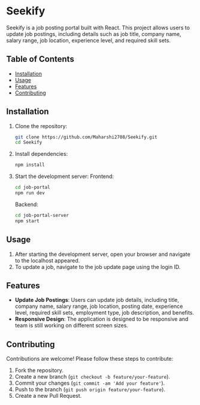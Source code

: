 # Seekify

Seekify is a job posting portal built with React. This project allows users to update job postings, including details such as job title, company name, salary range, job location, experience level, and required skill sets.

## Table of Contents

- [Installation](#installation)
- [Usage](#usage)
- [Features](#features)
- [Contributing](#contributing)

## Installation

1. Clone the repository:
    ```sh
    git clone https://github.com/Maharshi2708/Seekify.git
    cd Seekify
    ```

2. Install dependencies:
    ```sh
    npm install
    ```

3. Start the development server:
   Frontend:
   ```sh
   cd job-portal
   npm run dev
    ```
   Backend:
   ```sh
   cd job-portal-server
   npm start
    ```

## Usage

1. After starting the development server, open your browser and navigate to the localhost appeared.
2. To update a job, navigate to the job update page using the login ID.

## Features

- **Update Job Postings**: Users can update job details, including title, company name, salary range, job location, posting date, experience level, required skill sets, employment type, job description, and benefits.
- **Responsive Design**: The application is designed to be responsive and team is still working on different screen sizes.

## Contributing

Contributions are welcome! Please follow these steps to contribute:

1. Fork the repository.
2. Create a new branch (`git checkout -b feature/your-feature`).
3. Commit your changes (`git commit -am 'Add your feature'`).
4. Push to the branch (`git push origin feature/your-feature`).
5. Create a new Pull Request.
